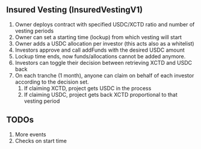 ## Insured Vesting (InsuredVestingV1)
1. Owner deploys contract with specified USDC/XCTD ratio and number of vesting periods
2. Owner can set a starting time (lockup) from which vesting will start
3. Owner adds a USDC allocation per investor (this acts also as a whitelist)
4. Investors approve and call addFunds with the desired USDC amount
5. Lockup time ends, now funds/allocations cannot be added anymore.
6. Investors can toggle their decision between retrieving XCTD and USDC back
7. On each tranche (1 month), anyone can claim on behalf of each investor according to the decision set.
   1. If claiming XCTD, project gets USDC in the process
   2. If claiming USDC, project gets back XCTD proportional to that vesting period


## TODOs
1. More events
2. Checks on start time
